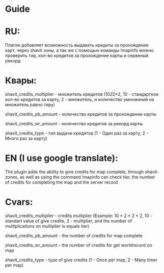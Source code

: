 # Guide

# RU: 

Плагин добавляет возможность выдавать кредиты за прохождение карт, через shavit зоны, а так же с помощью команды !mapinfo можно проверить тир, кол-во кредитов за прохождение карты и сервеный рекорд

# Квары:

shavit_credits_multiplier - множитель кредитов (10*2*2*2, 10 - стандартное кол-во кредитов за карту, 2 - множитель, и количество умножений на множитель равно тиру)

shavit_credits_pb_amount - количество кредитов за прохождение карты

shavit_credits_wr_amount - количество кредитов за рекорд карты

shavit_credits_type - тип выдачи кредитов (1 - Один раз за карту, 2 - Много раз за карту)

# EN (I use google translate):

The plugin adds the ability to give credits for map complete, through shavit-zones, as well as using the command !mapinfo can check tier, the number of credits for completing the map and the server record

# Cvars:

shavit_credits_multiplier - credits multiplier (Example: 10 * 2 * 2 * 2, 10 - standart value of give credits, 2 - multiplier, and the number of multiplications on multiplier is equals tier)

shavit_credits_pb_amount - the number of credits for map complete

shavit_credits_wr_amount - the number of credits for get worldrecord on map

shavit_credits_type - type of give credits (1 - Once per map, 2 - Many timer per map)
